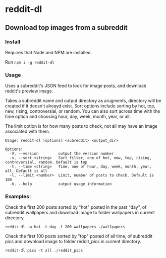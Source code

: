 # reddit-dl

## Download top images from a subreddit

### Install
Requires that Node and NPM are installed.

Run `npm i -g reddit-dl`

### Usage
Uses a subreddit's JSON feed to look for image posts, and download reddit's preview image. 

Takes a subreddit name and output directory as arugments, directory will be created if it deosn't alreayd exist. Sort options include sorting by hot, top, new, rising, controversial, or random. You can also sort across time with the time option and choosing hour, day, week, month, year, or all.

The limit option is for how many posts to check, not all may have an image associated with them.

```
Usage: reddit-dl [options] <subreddit> <output_dir>

Options:
  -V, --version         output the version number
  -s, --sort <string>   Sort filter, one of hot, new, top, rising, controversial, random. Default is top
  -t, --time <string>   Time, one of hour, day, week, month, year, all. Default is all
  -l, --limit <number>  Limit, number of posts to check. Default is 100
  -h, --help            output usage information
```
### Examples:

Check the first 200 posts sorted by "hot" posted in the past "day", of subreddit wallpapers and download image to folder wallpapers in current directory.
```
reddit-dl -w hot -t day -l 200 wallpapers ./wallpapers
```

Check the first 100 posts sorted by "top" posted of all time, of subreddit pics and download image to folder reddit_pics in current directory.

```
reddit-dl pics -t all ./reddit_pics
```
